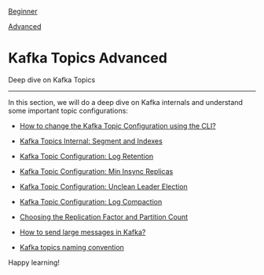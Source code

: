 [Beginner](https://github.com/AbdoMusk/Apache-Kafka/blob/main/1-%20Kafka%20Fundamentals/1-%20Kafka%20Topics.md)

[Advanced](https://github.com/AbdoMusk/Apache-Kafka/tree/main/5-%20Kafka%20Advanced%20Concepts/1-%20Kafka%20Topics%20Advanced#kafka-topics-advanced)

Kafka Topics Advanced
=====================

Deep dive on Kafka Topics

* * *

In this section, we will do a deep dive on Kafka internals and understand some important topic configurations:

*   [How to change the Kafka Topic Configuration using the CLI?](https://github.com/AbdoMusk/Apache-Kafka/blob/main/5-%20Kafka%20Advanced%20Concepts/1-%20Kafka%20Topics%20Advanced/1-%20How%20to%20change%20a%20Kafka%20Topic%20Configuration%20using%20the%20CLI.md)
    
*   [Kafka Topics Internal: Segment and Indexes](/kafka/kafka-topics-internals-segments-and-indexes/)
    
*   [Kafka Topic Configuration: Log Retention](https://github.com/AbdoMusk/Apache-Kafka/blob/main/5-%20Kafka%20Advanced%20Concepts/1-%20Kafka%20Topics%20Advanced/3-%20Kafka%20Topic%20Configuration%20Log%20Retention.md)
    
*   [Kafka Topic Configuration: Min Insync Replicas](/kafka/kafka-topic-configuration-min-insync-replicas/)
    
*   [Kafka Topic Configuration: Unclean Leader Election](https://github.com/AbdoMusk/Apache-Kafka/blob/main/5-%20Kafka%20Advanced%20Concepts/1-%20Kafka%20Topics%20Advanced/5-%20Kafka%20Topic%20Configuration%20Unclean%20Leader%20Election.md)
    
*   [Kafka Topic Configuration: Log Compaction](https://github.com/AbdoMusk/Apache-Kafka/blob/main/5-%20Kafka%20Advanced%20Concepts/1-%20Kafka%20Topics%20Advanced/6-%20Kafka%20Topic%20Configuration%20Log%20Compaction.md)
    
*   [Choosing the Replication Factor and Partition Count](/kafka/kafka-topics-choosing-the-replication-factor-and-partitions-count/)
    
*   [How to send large messages in Kafka?](https://github.com/AbdoMusk/Apache-Kafka/blob/main/5-%20Kafka%20Advanced%20Concepts/1-%20Kafka%20Topics%20Advanced/8-%20How%20to%20send%20Large%20Messages%20in%20Apache%20Kafka.md)
    
*   [Kafka topics naming convention](/kafka/kafka-topics-naming-convention/)
    

Happy learning!
